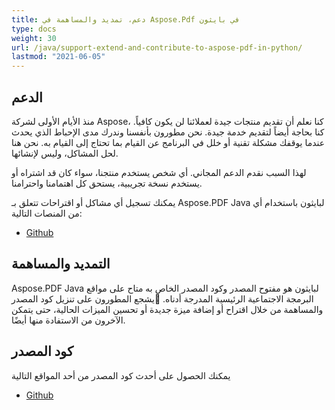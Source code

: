 ```yaml
---
title: دعم، تمديد والمساهمة في Aspose.Pdf في بايثون
type: docs
weight: 30
url: /java/support-extend-and-contribute-to-aspose-pdf-in-python/
lastmod: "2021-06-05"
---
```

## الدعم

منذ الأيام الأولى لشركة Aspose، كنا نعلم أن تقديم منتجات جيدة لعملائنا لن يكون كافياً. كنا بحاجة أيضاً لتقديم خدمة جيدة. نحن مطورون بأنفسنا وندرك مدى الإحباط الذي يحدث عندما يوقفك مشكلة تقنية أو خلل في البرنامج عن القيام بما تحتاج إلى القيام به. نحن هنا لحل المشاكل، وليس لإنشائها.

لهذا السبب نقدم الدعم المجاني. أي شخص يستخدم منتجنا، سواء كان قد اشتراه أو يستخدم نسخة تجريبية، يستحق كل اهتمامنا واحترامنا.

يمكنك تسجيل أي مشاكل أو اقتراحات تتعلق بـ Aspose.PDF Java لبايثون باستخدام أي من المنصات التالية:

- [Github](https://github.com/aspose-pdf/Aspose.PDF-for-Java/issues)

## التمديد والمساهمة

Aspose.PDF Java لبايثون هو مفتوح المصدر وكود المصدر الخاص به متاح على مواقع البرمجة الاجتماعية الرئيسية المدرجة أدناه.
 يشجع المطورون على تنزيل كود المصدر والمساهمة من خلال اقتراح أو إضافة ميزة جديدة أو تحسين الميزات الحالية، حتى يتمكن الآخرون من الاستفادة منها أيضًا.

## كود المصدر

يمكنك الحصول على أحدث كود المصدر من أحد المواقع التالية

- [Github](https://github.com/aspose-pdf/Aspose.PDF-for-Java/tree/master/Plugins/Aspose_Pdf_Java_for_Python)